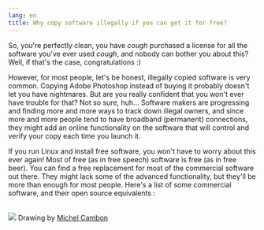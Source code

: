 ```yaml
---
lang: en
title: Why copy software illegally if you can get it for free?
---
```


So, you're perfectly clean, you have *cough* purchased a license for all the software you've ever used *cough*, 
and nobody can bother you about this? Well, if that's the case, congratulations :)

However, for most people, let's be honest, illegally copied software 
is very common. Copying Adobe Photoshop instead of buying it probably 
doesn't let you have nightmares. But are you really confident that you 
won't ever have trouble for that? Not so sure, huh... Software makers 
are progressing and finding more and more ways to track down illegal 
owners, and since more and more people tend to have broadband 
(permanent) connections, they might add an online functionality on the 
software that will control and verify your copy each time you launch 
it.

If you run Linux and install free software, you won't have to worry 
about this ever again! Most of free (as in free speech) software is 
free (as in free beer). You can find a free replacement for most of the 
commercial software out there. They might lack some of the advanced 
functionality, but they'll be more than enough for most people. 
Here's a list of some commercial software, and their open source 
equivalents :

<?php

table_parser ("Yes", "No", "Commercial", "Open source", "Exists on 
Windows?");


<br /><br>

<img src="Images/warez.png" />

Drawing by <a href="http://michel.cambon.free.fr/ampere/salle1bis.htm">Michel Cambon</a>




